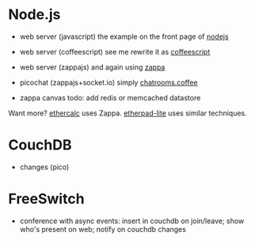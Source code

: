 Node.js
=======

- web server (javascript)
  the example on the front page of [nodejs](http://nodejs.org/)
- web server (coffeescript)
  see me rewrite it as [coffeescript](http://jashkenas.github.com/coffee-script/)
- web server (zappajs)
  and again using [zappa](https://github.com/zappajs/zappajs)
- picochat (zappajs+socket.io)
  simply [chatrooms.coffee](https://github.com/zappajs/zappajs/blob/master/examples/chatrooms.coffee)

- zappa canvas
  todo: add redis or memcached datastore

Want more?
[ethercalc](http://ethercalc.net/) uses Zappa.
[etherpad-lite](https://github.com/Pita/etherpad-lite) uses similar techniques.

CouchDB
=======

- changes (pico)

FreeSwitch
==========

- conference with async events:
  insert in couchdb on join/leave;
  show who's present on web;
  notify on couchdb changes
